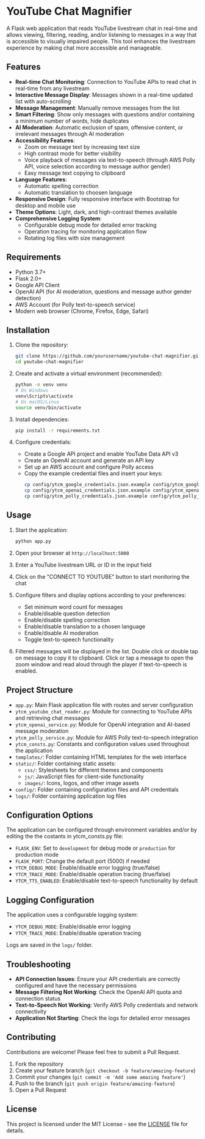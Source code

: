 # YouTube Chat Magnifier

A Flask web application that reads YouTube livestream chat in real-time and allows viewing, filtering, reading, and/or listening to messages in a way that is accessible to visually impaired people. This tool enhances the livestream experience by making chat more accessible and manageable.

## Features

- **Real-time Chat Monitoring**: Connection to YouTube APIs to read chat in real-time from any livestream
- **Interactive Message Display**: Messages shown in a real-time updated list with auto-scrolling
- **Message Management**: Manually remove messages from the list
- **Smart Filtering**: Show only messages with questions and/or containing a minimum number of words, hide duplicates
- **AI Moderation**: Automatic exclusion of spam, offensive content, or irrelevant messages through AI moderation
- **Accessibility Features**:
  - Zoom on message text by increasing text size
  - High contrast mode for better visibility
  - Voice playback of messages via text-to-speech (through AWS Polly API, voice selection according to message author gender)
  - Easy message text copying to clipboard
- **Language Features**:
  - Automatic spelling correction
  - Automatic translation to choosen language
- **Responsive Design**: Fully responsive interface with Bootstrap for desktop and mobile use
- **Theme Options**: Light, dark, and high-contrast themes available
- **Comprehensive Logging System**:
  - Configurable debug mode for detailed error tracking
  - Operation tracing for monitoring application flow
  - Rotating log files with size management

## Requirements

- Python 3.7+
- Flask 2.0+
- Google API Client
- OpenAI API (for AI moderation, questions and message author gender detection)
- AWS Account (for Polly text-to-speech service)
- Modern web browser (Chrome, Firefox, Edge, Safari)

## Installation

1. Clone the repository:
   ```bash
   git clone https://github.com/yourusername/youtube-chat-magnifier.git
   cd youtube-chat-magnifier
   ```

2. Create and activate a virtual environment (recommended):
   ```bash
   python -m venv venv
   # On Windows
   venv\Scripts\activate
   # On macOS/Linux
   source venv/bin/activate
   ```

3. Install dependencies:
   ```bash
   pip install -r requirements.txt
   ```

4. Configure credentials:
   - Create a Google API project and enable YouTube Data API v3
   - Create an OpenAI account and generate an API key
   - Set up an AWS account and configure Polly access
   - Copy the example credential files and insert your keys:
     ```bash
     cp config/ytcm_google_credentials.json.example config/ytcm_google_credentials.json
     cp config/ytcm_openai_credentials.json.example config/ytcm_openai_credentials.json
     cp config/ytcm_polly_credentials.json.example config/ytcm_polly_credentials.json
     ```

## Usage

1. Start the application:
   ```bash
   python app.py
   ```

2. Open your browser at `http://localhost:5000`

3. Enter a YouTube livestream URL or ID in the input field

4. Click on the "CONNECT TO YOUTUBE" button to start monitoring the chat

5. Configure filters and display options according to your preferences:
   - Set minimum word count for messages
   - Enable/disable question detection
   - Enable/disable spelling correction
   - Enable/disable translation to a chosen language
   - Enable/disable AI moderation
   - Toggle text-to-speech functionality

6. Filtered messages will be displayed in the list. Double click or double tap on message to copy it to clipboard. Click or tap a message to open the zoom window and read aloud through the player if text-to-speech is enabled.

## Project Structure

- `app.py`: Main Flask application file with routes and server configuration
- `ytcm_youtube_chat_reader.py`: Module for connecting to YouTube APIs and retrieving chat messages
- `ytcm_openai_service.py`: Module for OpenAI integration and AI-based message moderation
- `ytcm_polly_service.py`: Module for AWS Polly text-to-speech integration
- `ytcm_consts.py`: Constants and configuration values used throughout the application
- `templates/`: Folder containing HTML templates for the web interface
- `static/`: Folder containing static assets:
  - `css/`: Stylesheets for different themes and components
  - `js/`: JavaScript files for client-side functionality
  - `images/`: Icons, logos, and other image assets
- `config/`: Folder containing configuration files and API credentials
- `logs/`: Folder containing application log files

## Configuration Options

The application can be configured through environment variables and/or by editing the the costants in ytcm_consts.py file:

- `FLASK_ENV`: Set to `development` for debug mode or `production` for production mode
- `FLASK_PORT`: Change the default port (5000) if needed
- `YTCM_DEBUG_MODE`: Enable/disable error logging (true/false)
- `YTCM_TRACE_MODE`: Enable/disable operation tracing (true/false)
- `YTCM_TTS_ENABLED`: Enable/disable text-to-speech functionality by default

## Logging Configuration

The application uses a configurable logging system:

- `YTCM_DEBUG_MODE`: Enable/disable error logging
- `YTCM_TRACE_MODE`: Enable/disable operation tracing

Logs are saved in the `logs/` folder.

## Troubleshooting

- **API Connection Issues**: Ensure your API credentials are correctly configured and have the necessary permissions
- **Message Filtering Not Working**: Check the OpenAI API quota and connection status
- **Text-to-Speech Not Working**: Verify AWS Polly credentials and network connectivity
- **Application Not Starting**: Check the logs for detailed error messages

## Contributing

Contributions are welcome! Please feel free to submit a Pull Request.

1. Fork the repository
2. Create your feature branch (`git checkout -b feature/amazing-feature`)
3. Commit your changes (`git commit -m 'Add some amazing feature'`)
4. Push to the branch (`git push origin feature/amazing-feature`)
5. Open a Pull Request

## License

This project is licensed under the MIT License - see the [LICENSE](LICENSE) file for details.
